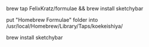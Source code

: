 brew tap FelixKratz/formulae && brew install sketchybar

put "Homebrew Formulae" folder into /usr/local/Homebrew/Library/Taps/koekeishiya/ 

brew install sketchybar


